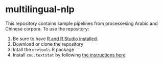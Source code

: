 # multilingual-nlp

This repository contains sample pipelines from processesing Arabic and Chinese corpora. To use the repository:

1. Be sure to have [R and R Studio installed](https://posit.co/download/rstudio-desktop/).
2. Download or clone the repository
3. Intall the `devtools` R package
4. Install `cmu.textstat` by following [the instructions here](https://github.com/browndw/cmu.textstat)
